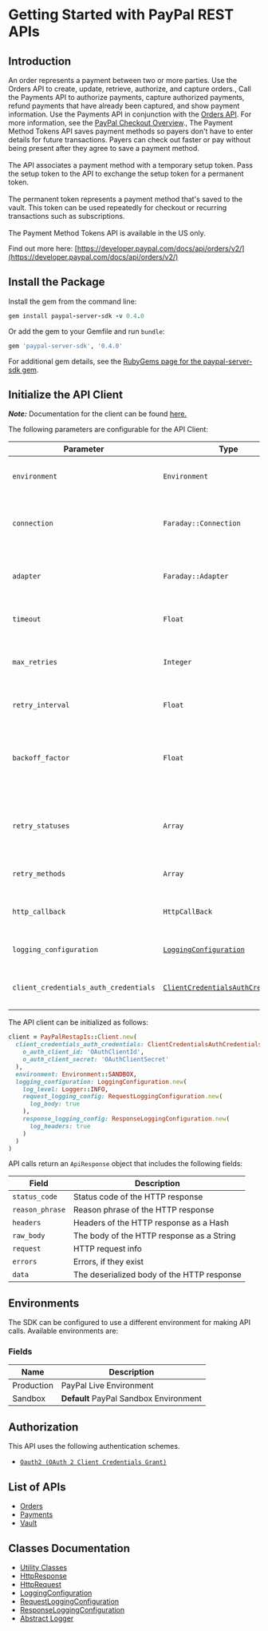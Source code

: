 
# Getting Started with PayPal REST APIs

## Introduction

An order represents a payment between two or more parties. Use the Orders API to create, update, retrieve, authorize, and capture orders., Call the Payments API to authorize payments, capture authorized payments, refund payments that have already been captured, and show payment information. Use the Payments API in conjunction with the <a href="/docs/api/orders/v2/">Orders API</a>. For more information, see the <a href="/docs/checkout/">PayPal Checkout Overview</a>., The Payment Method Tokens API saves payment methods so payers don't have to enter details for future transactions. Payers can check out faster or pay without being present after they agree to save a payment method.<br><br>The API associates a payment method with a temporary setup token. Pass the setup token to the API to exchange the setup token for a permanent token.<br><br>The permanent token represents a payment method that's saved to the vault. This token can be used repeatedly for checkout or recurring transactions such as subscriptions.<br><br>The Payment Method Tokens API is available in the US only.

Find out more here: [https://developer.paypal.com/docs/api/orders/v2/](https://developer.paypal.com/docs/api/orders/v2/)

## Install the Package

Install the gem from the command line:

```ruby
gem install paypal-server-sdk -v 0.4.0
```

Or add the gem to your Gemfile and run `bundle`:

```ruby
gem 'paypal-server-sdk', '0.4.0'
```

For additional gem details, see the [RubyGems page for the paypal-server-sdk gem](https://rubygems.org/gems/paypal-server-sdk/versions/0.4.0).

## Initialize the API Client

**_Note:_** Documentation for the client can be found [here.](https://www.github.com/paypal/PayPal-Ruby-Server-SDK/tree/0.4.0/doc/client.md)

The following parameters are configurable for the API Client:

| Parameter | Type | Description |
|  --- | --- | --- |
| `environment` | `Environment` | The API environment. <br> **Default: `Environment.SANDBOX`** |
| `connection` | `Faraday::Connection` | The Faraday connection object passed by the SDK user for making requests |
| `adapter` | `Faraday::Adapter` | The Faraday adapter object passed by the SDK user for performing http requests |
| `timeout` | `Float` | The value to use for connection timeout. <br> **Default: 60** |
| `max_retries` | `Integer` | The number of times to retry an endpoint call if it fails. <br> **Default: 0** |
| `retry_interval` | `Float` | Pause in seconds between retries. <br> **Default: 1** |
| `backoff_factor` | `Float` | The amount to multiply each successive retry's interval amount by in order to provide backoff. <br> **Default: 2** |
| `retry_statuses` | `Array` | A list of HTTP statuses to retry. <br> **Default: [408, 413, 429, 500, 502, 503, 504, 521, 522, 524]** |
| `retry_methods` | `Array` | A list of HTTP methods to retry. <br> **Default: %i[get put]** |
| `http_callback` | `HttpCallBack` | The Http CallBack allows defining callables for pre and post API calls. |
| `logging_configuration` | [`LoggingConfiguration`](https://www.github.com/paypal/PayPal-Ruby-Server-SDK/tree/0.4.0/doc/logging-configuration.md) | The SDK logging configuration for API calls |
| `client_credentials_auth_credentials` | [`ClientCredentialsAuthCredentials`](https://www.github.com/paypal/PayPal-Ruby-Server-SDK/tree/0.4.0/doc/auth/oauth-2-client-credentials-grant.md) | The credential object for OAuth 2 Client Credentials Grant |

The API client can be initialized as follows:

```ruby
client = PayPalRestapIs::Client.new(
  client_credentials_auth_credentials: ClientCredentialsAuthCredentials.new(
    o_auth_client_id: 'OAuthClientId',
    o_auth_client_secret: 'OAuthClientSecret'
  ),
  environment: Environment::SANDBOX,
  logging_configuration: LoggingConfiguration.new(
    log_level: Logger::INFO,
    request_logging_config: RequestLoggingConfiguration.new(
      log_body: true
    ),
    response_logging_config: ResponseLoggingConfiguration.new(
      log_headers: true
    )
  )
)
```

API calls return an `ApiResponse` object that includes the following fields:

| Field | Description |
|  --- | --- |
| `status_code` | Status code of the HTTP response |
| `reason_phrase` | Reason phrase of the HTTP response |
| `headers` | Headers of the HTTP response as a Hash |
| `raw_body` | The body of the HTTP response as a String |
| `request` | HTTP request info |
| `errors` | Errors, if they exist |
| `data` | The deserialized body of the HTTP response |

## Environments

The SDK can be configured to use a different environment for making API calls. Available environments are:

### Fields

| Name | Description |
|  --- | --- |
| Production | PayPal Live Environment |
| Sandbox | **Default** PayPal Sandbox Environment |

## Authorization

This API uses the following authentication schemes.

* [`Oauth2 (OAuth 2 Client Credentials Grant)`](https://www.github.com/paypal/PayPal-Ruby-Server-SDK/tree/0.4.0/doc/auth/oauth-2-client-credentials-grant.md)

## List of APIs

* [Orders](https://www.github.com/paypal/PayPal-Ruby-Server-SDK/tree/0.4.0/doc/controllers/orders.md)
* [Payments](https://www.github.com/paypal/PayPal-Ruby-Server-SDK/tree/0.4.0/doc/controllers/payments.md)
* [Vault](https://www.github.com/paypal/PayPal-Ruby-Server-SDK/tree/0.4.0/doc/controllers/vault.md)

## Classes Documentation

* [Utility Classes](https://www.github.com/paypal/PayPal-Ruby-Server-SDK/tree/0.4.0/doc/utility-classes.md)
* [HttpResponse](https://www.github.com/paypal/PayPal-Ruby-Server-SDK/tree/0.4.0/doc/http-response.md)
* [HttpRequest](https://www.github.com/paypal/PayPal-Ruby-Server-SDK/tree/0.4.0/doc/http-request.md)
* [LoggingConfiguration](https://www.github.com/paypal/PayPal-Ruby-Server-SDK/tree/0.4.0/doc/logging-configuration.md)
* [RequestLoggingConfiguration](https://www.github.com/paypal/PayPal-Ruby-Server-SDK/tree/0.4.0/doc/request-logging-configuration.md)
* [ResponseLoggingConfiguration](https://www.github.com/paypal/PayPal-Ruby-Server-SDK/tree/0.4.0/doc/response-logging-configuration.md)
* [Abstract Logger](https://www.github.com/paypal/PayPal-Ruby-Server-SDK/tree/0.4.0/doc/abstract-logger.md)

